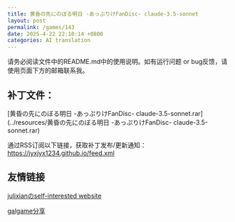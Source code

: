 ```yaml
---
title: 黄昏の先にのぼる明日 -あっぷりけFanDisc- claude-3.5-sonnet
layout: post
permalink: /games/143
date: 2025-4-22 22:10:14 +0800
categories: AI translation
---
```



请务必阅读文件中的README.md中的使用说明。如有运行问题 or bug反馈，请使用页面下方的邮箱联系我。



## 补丁文件：

[黄昏の先にのぼる明日 -あっぷりけFanDisc- claude-3.5-sonnet.rar](../resources/黄昏の先にのぼる明日 -あっぷりけFanDisc- claude-3.5-sonnet.rar)

 

通过RSS订阅以下链接，获取补丁发布/更新通知：https://jyxjyx1234.github.io/feed.xml

## 友情链接

[julixianのself-interested website](https://julixian-siw.worldsystem.top/) 

[galgame分享](https://t.me/galgpt)